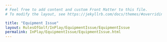 ```yaml
---
# Feel free to add content and custom Front Matter to this file.
# To modify the layout, see https://jekyllrb.com/docs/themes/#overriding-theme-defaults

title: "Equipment Issue"
layout: RulesOfGolf/InPlay/EquipmentIssue/EquipmentIssue
permalink: InPlay/EquipmentIssue/EquipmentIssue.html
---
```

